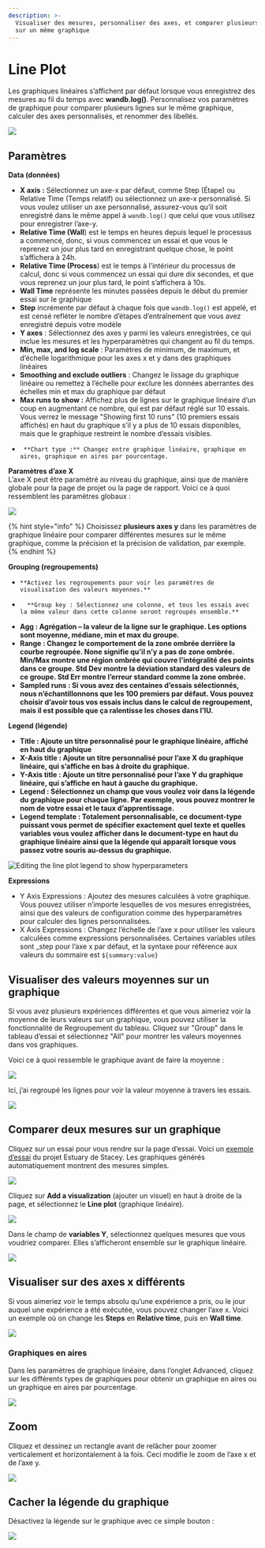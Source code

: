 ```yaml
---
description: >-
  Visualiser des mesures, personnaliser des axes, et comparer plusieurs lignes
  sur un même graphique
---
```


# Line Plot

Les graphiques linéaires s’affichent par défaut lorsque vous enregistrez des mesures au fil du temps avec **wandb.log\(\)**. Personnalisez vos paramètres de graphique pour comparer plusieurs lignes sur le même graphique, calculer des axes personnalisés, et renommer des libellés.

![](../../../../.gitbook/assets/line-plot-example.png)

##  Paramètres

**Data \(données\)**

*  **X axis :** Sélectionnez un axe-x par défaut, comme Step \(Étape\) ou Relative Time \(Temps relatif\) ou sélectionnez un axe-x personnalisé. Si vous voulez utiliser un axe personnalisé, assurez-vous qu’il soit enregistré dans le même appel à `wandb.log()` que celui que vous utilisez pour enregistrer l’axe-y. 
  *  **Relative Time \(Wall**\) est le temps en heures depuis lequel le processus a commencé, donc, si vous commencez un essai et que vous le reprenez un jour plus tard en enregistrant quelque chose, le point s’affichera à 24h.
  * **Relative Time \(Process**\) est le temps à l’intérieur du processus de calcul, donc si vous commencez un essai qui dure dix secondes, et que vous reprenez un jour plus tard, le point s’affichera à 10s.
  * **Wall Time** représente les minutes passées depuis le début du premier essai sur le graphique
  * **Step** incrémente par défaut à chaque fois que `wandb.log()` est appelé, et est censé refléter le nombre d’étapes d’entraînement que vous avez enregistré depuis votre modèle
*  **Y axes** : Sélectionnez des axes y parmi les valeurs enregistrées, ce qui inclue les mesures et les hyperparamètres qui changent au fil du temps.
* **Min, max, and log scale** : Paramètres de minimum, de maximum, et d’échelle logarithmique pour les axes x et y dans des graphiques linéaires
* **Smoothing and exclude outliers** : Changez le lissage du graphique linéaire ou remettez à l’échelle pour exclure les données aberrantes des échelles min et max du graphique par défaut
* **Max runs to show :** Affichez plus de lignes sur le graphique linéaire d’un coup en augmentant ce nombre, qui est par défaut réglé sur 10 essais. Vous verrez le message "Showing first 10 runs" \(10 premiers essais affichés\) en haut du graphique s’il y a plus de 10 essais disponibles, mais que le graphique restreint le nombre d’essais visibles.
*      **Chart type :** Changez entre graphique linéaire, graphique en aires, graphique en aires par pourcentage.

**Paramètres d’axe X**  
L’axe X peut être paramétré au niveau du graphique, ainsi que de manière globale pour la page de projet ou la page de rapport. Voici ce à quoi ressemblent les paramètres globaux :

![](../../../../.gitbook/assets/x-axis-global-settings.png)

{% hint style="info" %}
Choisissez **plusieurs axes y** dans les paramètres de graphique linéaire pour comparer différentes mesures sur le même graphique, comme la précision et la précision de validation, par exemple.
{% endhint %}

 **Grouping \(regroupements\)**

*     **Activez les regroupements pour voir les paramètres de visualisation des valeurs moyennes.**
*       **Group key : Sélectionnez une colonne, et tous les essais avec la même valeur dans cette colonne seront regroupés ensemble.**
* **Agg : Agrégation – la valeur de la ligne sur le graphique. Les options sont moyenne, médiane, min et max du groupe.**
* **Range : Changez le comportement de la zone ombrée derrière la courbe regroupée. None signifie qu’il n’y a pas de zone ombrée. Min/Max montre une région ombrée qui couvre l’intégralité des points dans ce groupe. Std Dev montre la déviation standard des valeurs de ce groupe. Std Err montre l’erreur standard comme la zone ombrée.**
* **Sampled runs : Si vous avez des centaines d’essais sélectionnés, nous n’échantillonnons que les 100 premiers par défaut. Vous pouvez choisir d’avoir tous vos essais inclus dans le calcul de regroupement, mais il est possible que ça ralentisse les choses dans l’IU.**

**Legend \(légende\)**

*   **Title : Ajoute un titre personnalisé pour le graphique linéaire, affiché en haut du graphique**
*  **X-Axis title : Ajoute un titre personnalisé pour l’axe X du graphique linéaire, qui s’affiche en bas à droite du graphique.**
*  **Y-Axis title : Ajoute un titre personnalisé pour l’axe Y du graphique linéaire, qui s’affiche en haut à gauche du graphique.**
*  **Legend : Sélectionnez un champ que vous voulez voir dans la légende du graphique pour chaque ligne. Par exemple, vous pouvez montrer le nom de votre essai et le taux d’apprentissage.**
* **Legend template : Totalement personnalisable, ce document-type puissant vous permet de spécifier exactement quel texte et quelles variables vous voulez afficher dans le document-type en haut du graphique linéaire ainsi que la légende qui apparaît lorsque vous passez votre souris au-dessus du graphique.**

![Editing the line plot legend to show hyperparameters](../../../../.gitbook/assets/screen-shot-2021-01-08-at-11.33.04-am.png)

 **Expressions**

* Y Axis Expressions : Ajoutez des mesures calculées à votre graphique. Vous pouvez utiliser n’importe lesquelles de vos mesures enregistrées, ainsi que des valeurs de configuration comme des hyperparamètres pour calculer des lignes personnalisées.
* X Axis Expressions : Changez l’échelle de l’axe x pour utiliser les valeurs calculées comme expressions personnalisées. Certaines variables utiles sont \_step pour l’axe x par défaut, et la syntaxe pour référence aux valeurs du sommaire est `${summary:value}`

## Visualiser des valeurs moyennes sur un graphique

Si vous avez plusieurs expériences différentes et que vous aimeriez voir la moyenne de leurs valeurs sur un graphique, vous pouvez utiliser la fonctionnalité de Regroupement du tableau. Cliquez sur "Group" dans le tableau d’essai et sélectionnez "All" pour montrer les valeurs moyennes dans vos graphiques.

Voici ce à quoi ressemble le graphique avant de faire la moyenne :

![](../../../../.gitbook/assets/demo-precision-lines.png)

Ici, j’ai regroupé les lignes pour voir la valeur moyenne à travers les essais.

![](../../../../.gitbook/assets/demo-average-precision-lines%20%282%29%20%282%29%20%283%29%20%283%29%20%283%29%20%283%29%20%284%29%20%284%29%20%284%29.png)

## Comparer deux mesures sur un graphique

Cliquez sur un essai pour vous rendre sur la page d’essai. Voici un [exemple d’essai](https://app.wandb.ai/stacey/estuary/runs/9qha4fuu?workspace=user-carey) du projet Estuary de Stacey. Les graphiques générés automatiquement montrent des mesures simples.

![](https://downloads.intercomcdn.com/i/o/146033177/0ea3cdea62bdfca1211ce408/Screen+Shot+2019-09-04+at+9.08.55+AM.png)

 Cliquez sur **Add a visualization** \(ajouter un visuel\) en haut à droite de la page, et sélectionnez le **Line plot** \(graphique linéaire\).

![](https://downloads.intercomcdn.com/i/o/142936481/d0648728180887c52ab46549/image.png)

Dans le champ de **variables Y**, sélectionnez quelques mesures que vous voudriez comparer. Elles s’afficheront ensemble sur le graphique linéaire.

![](https://downloads.intercomcdn.com/i/o/146033909/899fc05e30795a1d7699dc82/Screen+Shot+2019-09-04+at+9.10.52+AM.png)

##  Visualiser sur des axes x différents

Si vous aimeriez voir le temps absolu qu’une expérience a pris, ou le jour auquel une expérience a été exécutée, vous pouvez changer l’axe x. Voici un exemple où on change les **Steps** en **Relative time**, puis en **Wall time**.

![](../../../../.gitbook/assets/howto-use-relative-time-or-wall-time.gif)

### Graphiques en aires

 Dans les paramètres de graphique linéaire, dans l’onglet Advanced, cliquez sur les différents types de graphiques pour obtenir un graphique en aires ou un graphique en aires par pourcentage.

![](../../../../.gitbook/assets/2020-02-27-10.49.10.gif)

## Zoom

Cliquez et dessinez un rectangle avant de relâcher pour zoomer verticalement et horizontalement à la fois. Ceci modifie le zoom de l’axe x et de l’axe y.

![](../../../../.gitbook/assets/2020-02-24-08.46.53.gif)

##  Cacher la légende du graphique

Désactivez la légende sur le graphique avec ce simple bouton :

![](../../../../.gitbook/assets/demo-hide-legend.gif)

